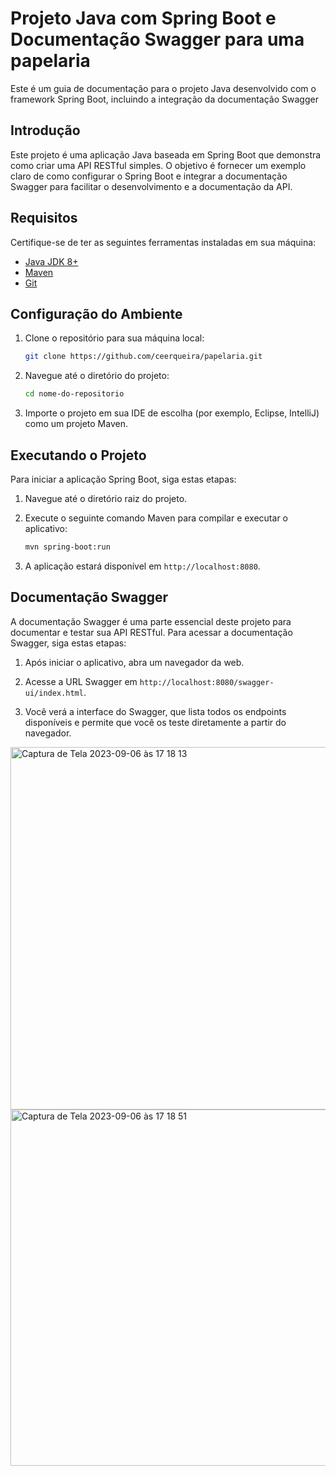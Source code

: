 # Projeto Java com Spring Boot e Documentação Swagger para uma papelaria

Este é um guia de documentação para o projeto Java desenvolvido com o framework Spring Boot, incluindo a integração da documentação Swagger


## Introdução

Este projeto é uma aplicação Java baseada em Spring Boot que demonstra como criar uma API RESTful simples. O objetivo é fornecer um exemplo claro de como configurar o Spring Boot e integrar a documentação Swagger para facilitar o desenvolvimento e a documentação da API.

## Requisitos

Certifique-se de ter as seguintes ferramentas instaladas em sua máquina:

- [Java JDK 8+](https://www.oracle.com/java/technologies/javase-downloads.html)
- [Maven](https://maven.apache.org/download.cgi)
- [Git](https://git-scm.com/downloads)

## Configuração do Ambiente

1. Clone o repositório para sua máquina local:

   ```bash
   git clone https://github.com/ceerqueira/papelaria.git
   ```

2. Navegue até o diretório do projeto:

   ```bash
   cd nome-do-repositorio
   ```

3. Importe o projeto em sua IDE de escolha (por exemplo, Eclipse, IntelliJ) como um projeto Maven.

## Executando o Projeto

Para iniciar a aplicação Spring Boot, siga estas etapas:

1. Navegue até o diretório raiz do projeto.

2. Execute o seguinte comando Maven para compilar e executar o aplicativo:

   ```bash
   mvn spring-boot:run
   ```

3. A aplicação estará disponível em `http://localhost:8080`.

## Documentação Swagger

A documentação Swagger é uma parte essencial deste projeto para documentar e testar sua API RESTful. Para acessar a documentação Swagger, siga estas etapas:

1. Após iniciar o aplicativo, abra um navegador da web.

2. Acesse a URL Swagger em `http://localhost:8080/swagger-ui/index.html`.

3. Você verá a interface do Swagger, que lista todos os endpoints disponíveis e permite que você os teste diretamente a partir do navegador.

<img width="580" alt="Captura de Tela 2023-09-06 às 17 18 13" src="https://github.com/ceerqueira/papelaria/assets/50030996/d618165f-66cd-4e57-8374-955e2ade23a6">

<img width="570" alt="Captura de Tela 2023-09-06 às 17 18 51" src="https://github.com/ceerqueira/papelaria/assets/50030996/73b1aafc-b85e-4296-a36c-1ef9309b7e32">




